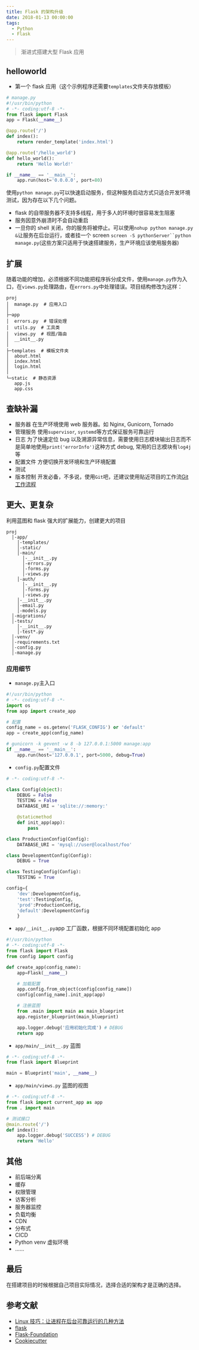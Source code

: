 ```yaml
---
title: Flask 的架构升级
date: 2018-01-13 00:00:00
tags:
  - Python
  - Flask
---
```


> 渐进式搭建大型 Flask 应用

<!--more-->

## helloworld

- 第一个 flask 应用（这个示例程序还需要`templates`文件夹存放模板）

```python
# manage.py
#!/usr/bin/python
# -*- coding:utf-8 -*-
from flask import Flask
app = Flask(__name__)

@app.route('/')
def index():
    return render_template('index.html')

@app.route('/hello_world')
def hello_world():
    return 'Hello World!'

if __name__ == '__main__':
    app.run(host='0.0.0.0', port=80)
```

使用`python manage.py`可以快速启动服务，但这种服务启动方式只适合开发环境测试，因为存在以下几个问题。

- flask 的自带服务器不支持多线程，用于多人的环境时很容易发生阻塞
- 服务因意外崩溃时不会自动重启
- 一旦你的 shell 关闭，你的服务将被停止。可以使用`nohup python manage.py &`让服务在后台运行，或者挂一个 screen ` screen -S pythonServer``python manage.py `(这些方案只适用于快速搭建服务，生产环境应该使用服务器)

## 扩展

随着功能的增加，必须根据不同功能把程序拆分成文件，使用`manage.py`作为入口，在`views.py`处理路由，在`errors.py`中处理错误。项目结构修改为这样：

```
proj
│  manage.py  # 应用入口
│
├─app
│  errors.py  # 错误处理
│  utils.py  # 工具类
│  views.py  # 视图/路由
│  __init__.py
│
├─templates  # 模板文件夹
│  about.html
│  index.html
│  login.html
│
└─static  # 静态资源
   app.js
   app.css
```

## 查缺补漏

- 服务器 在生产环境使用 web 服务器。如 Nginx, Gunicorn, Tornado
- 管理服务 使用`supervisor`, `systemd`等方式保证服务可靠运行
- 日志 为了快速定位 bug 以及溯源异常信息，需要使用日志模块输出日志而不是简单地使用`print('errorInfo')`这种方式 debug, 常用的日志模块有`log4j`等
- 配置文件 方便切换开发环境和生产环境配置
- 测试
- 版本控制 开发必备，不多说，使用`Git`吧，还建议使用贴近项目的工作流[Git 工作流程](http://www.ruanyifeng.com/blog/2015/12/git-workflow.html)

## 更大、更复杂

利用蓝图和 flask 强大的扩展能力，创建更大的项目

```
proj
  │-app/
    │-templates/
    │-static/
    │-main/
      │-__init__.py
      │-errors.py
      │-forms.py
      │-views.py
    │-auth/
      │-__init__.py
      │-forms.py
      │-views.py
    │-__init__.py
    │-email.py
    │-models.py
  │-migrations/
  │-tests/
    │-__init__.py
    │-test*.py
  │-venv/
  │-requirements.txt
  │-config.py
  │-manage.py
```

### 应用细节

- `manage.py`主入口

```python
#!/usr/bin/python
# -*- coding:utf-8 -*-
import os
from app import create_app

# 配置
config_name = os.getenv('FLASK_CONFIG') or 'default'
app = create_app(config_name)

# gunicorn -k gevent -w 8 -b 127.0.0.1:5000 manage:app
if __name__ == '__main__':
    app.run(host='127.0.0.1', port=5000, debug=True)
```

- `config.py`配置文件

```python
# -*- coding:utf-8 -*-

class Config(object):
    DEBUG = False
    TESTING = False
    DATABASE_URI = 'sqlite://:memory:'

    @staticmethod
    def init_app(app):
        pass

class ProductionConfig(Config):
    DATABASE_URI = 'mysql://user@localhost/foo'

class DevelopmentConfig(Config):
    DEBUG = True

class TestingConfig(Config):
    TESTING = True

config={
    'dev':DevelopmentConfig,
    'test':TestingConfig,
    'prod':ProductionConfig,
    'default':DevelopmentConfig
    }
```

- `app/__init__.py`app 工厂函数，根据不同环境配置初始化 app

```python
#!/usr/bin/python
# -*- coding:utf-8 -*-
from flask import Flask
from config import config

def create_app(config_name):
    app=Flask(__name__)

    # 加载配置
    app.config.from_object(config[config_name])
    config[config_name].init_app(app)

    # 注册蓝图
    from .main import main as main_blueprint
    app.register_blueprint(main_blueprint)

    app.logger.debug('应用初始化完成') # DEBUG
    return app
```

- `app/main/__init__.py` 蓝图

```python
# -*- coding:utf-8 -*-
from flask import Blueprint

main = Blueprint('main', __name__)
```

- `app/main/views.py` 蓝图的视图

```python
# -*- coding:utf-8 -*-
from flask import current_app as app
from . import main

# 测试接口
@main.route('/')
def index():
    app.logger.debug('SUCCESS') # DEBUG
    return 'Hello'
```

## 其他

- 前后端分离
- 缓存
- 权限管理
- 访客分析
- 服务器监控
- 负载均衡
- CDN
- 分布式
- CICD
- Python venv 虚拟环境
- ……

## 最后

在搭建项目的时候根据自己项目实际情况，选择合适的架构才是正确的选择。

## 参考文献

- [Linux 技巧：让进程在后台可靠运行的几种方法](https://www.ibm.com/developerworks/cn/linux/l-cn-nohup/)
- [flask](http://flask.pocoo.org/)
- [Flask-Foundation](https://github.com/JackStouffer/Flask-Foundation)
- [Cookiecutter](https://github.com/audreyr/cookiecutter)

